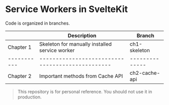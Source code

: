 # Service Workers in SvelteKit

Code is organized in branches.

|           	| Description                                    	| Branch       	|
|-----------	|------------------------------------------------	|--------------	|
| Chapter 1 	| Skeleton for manually installed service worker 	| ch1-skeleton 	|
|-----------	|------------------------------------------------	|--------------	|
| Chapter 2 	| Important methods from Cache API	                | ch2-cache-api|


> This repository is for personal reference. You should not use it in production.
